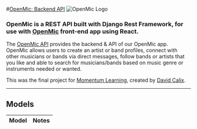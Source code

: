 #[OpenMic: Backend API](https://team-open-mic.herokuapp.com/api/)
![OpenMic Logo](https://team-open-mic.s3.amazonaws.com/uploads/OpenMic_logo.png "OpenMic Logo")
### OpenMic is a REST API built with Django Rest Framework, for use with [OpenMic](Https://open-mic.netlify.app/) front-end app using React.

The [OpenMic API](https://team-open-mic.herokuapp.com/api/) provides the backend & API of our OpenMic app. OpenMic allows users to create an artist or band profiles, connect with other musicians or bands via direct messages, follow bands or artists that you like and able to search for musicians/bands based on music genre or instruments needed or wanted. 

This was the final project for [Momentum Learning](https://www.momentumlearn.com/), created by [David Calix](https://github.com/calixd7).

---------------------------------------------------------------

## Models
| Model | Notes |
| ----- | ----- |
